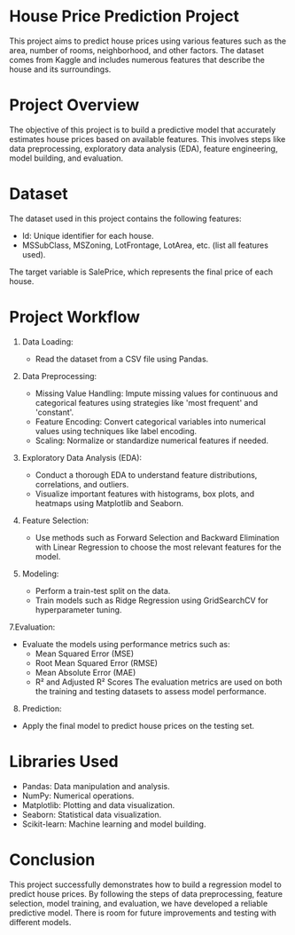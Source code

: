 # House Price Prediction Project
This project aims to predict house prices using various features such as the area, number of rooms, neighborhood, and other factors. The dataset comes from Kaggle and includes numerous features that describe the house and its surroundings.

# Project Overview
The objective of this project is to build a predictive model that accurately estimates house prices based on available features. This involves steps like data preprocessing, exploratory data analysis (EDA), feature engineering, model building, and evaluation.

# Dataset
The dataset used in this project contains the following features:

* Id: Unique identifier for each house.
* MSSubClass, MSZoning, LotFrontage, LotArea, etc. (list all features used).
  
The target variable is SalePrice, which represents the final price of each house.

# Project Workflow
1. Data Loading:
   * Read the dataset from a CSV file using Pandas.

2. Data Preprocessing:
   * Missing Value Handling: Impute missing values for continuous and categorical features using strategies like 'most frequent' and 'constant'.
   * Feature Encoding: Convert categorical variables into numerical values using techniques like label encoding.
   * Scaling: Normalize or standardize numerical features if needed.

3. Exploratory Data Analysis (EDA):
   * Conduct a thorough EDA to understand feature distributions, correlations, and outliers.
   * Visualize important features with histograms, box plots, and heatmaps using Matplotlib and Seaborn.

4. Feature Selection:
   * Use methods such as Forward Selection and Backward Elimination with Linear Regression to choose the most relevant features for the model.

6. Modeling:
   * Perform a train-test split on the data.
   * Train models such as Ridge Regression using GridSearchCV for hyperparameter tuning.

7.Evaluation:
   * Evaluate the models using performance metrics such as:
     * Mean Squared Error (MSE)
     * Root Mean Squared Error (RMSE)
     * Mean Absolute Error (MAE)
     * R² and Adjusted R² Scores
The evaluation metrics are used on both the training and testing datasets to assess model performance.

8. Prediction:
  * Apply the final model to predict house prices on the testing set.

# Libraries Used
  * Pandas: Data manipulation and analysis.
  * NumPy: Numerical operations.
  * Matplotlib: Plotting and data visualization.
  * Seaborn: Statistical data visualization.
  * Scikit-learn: Machine learning and model building.

# Conclusion
This project successfully demonstrates how to build a regression model to predict house prices. By following the steps of data preprocessing, feature selection, model training, and evaluation, we have developed a reliable predictive model. There is room for future improvements and testing with different models.

